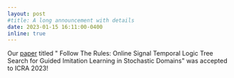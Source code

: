 ```yaml
---
layout: post
#title: A long announcement with details
date: 2023-01-15 16:11:00-0400
inline: true
---
```


Our [paper](https://ieeexplore.ieee.org/abstract/document/10160953) titled " Follow The Rules: Online Signal Temporal Logic Tree Search for Guided Imitation Learning in Stochastic Domains" was accepted to ICRA 2023!
